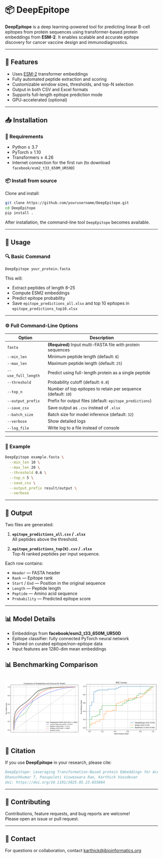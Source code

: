 
# 📦 DeepEpitope

**DeepEpitope** is a deep learning-powered tool for predicting linear B-cell epitopes from protein sequences using transformer-based protein embeddings from **ESM-2**. It enables scalable and accurate epitope discovery for cancer vaccine design and immunodiagnostics.

---

## 🚀 Features

- Uses [ESM-2](https://github.com/facebookresearch/esm) transformer embeddings
- Fully automated peptide extraction and scoring
- Customizable window sizes, thresholds, and top-N selection
- Output in both CSV and Excel formats
- Supports full-length epitope prediction mode
- GPU-accelerated (optional)

---

## 📥 Installation

### 🔧 Requirements

- Python ≥ 3.7
- PyTorch ≥ 1.10
- Transformers ≥ 4.26
- Internet connection for the first run (to download `facebook/esm2_t33_650M_UR50D`)

### 📦 Install from source

Clone and install:

```bash
git clone https://github.com/yourusername/DeepEpitope.git
cd DeepEpitope
pip install .
```

After installation, the command-line tool `DeepEpitope` becomes available.

---

## 🧪 Usage

### 🔍 Basic Command

```bash
DeepEpitope your_protein.fasta
```

This will:
- Extract peptides of length 8–25
- Compute ESM2 embeddings
- Predict epitope probability
- Save `epitope_predictions_all.xlsx` and top 10 epitopes in `epitope_predictions_top10.xlsx`

---

### ⚙️ Full Command-Line Options

| Option | Description |
|--------|-------------|
| `fasta` | **(Required)** Input multi-FASTA file with protein sequences |
| `--min_len` | Minimum peptide length (default: `8`) |
| `--max_len` | Maximum peptide length (default: `25`) |
| `--use_full_length` | Predict using full-length protein as a single peptide |
| `--threshold` | Probability cutoff (default: `0.0`) |
| `--top_n` | Number of top epitopes to retain per sequence (default: `10`) |
| `--output_prefix` | Prefix for output files (default: `epitope_predictions`) |
| `--save_csv` | Save output as `.csv` instead of `.xlsx` |
| `--batch_size` | Batch size for model inference (default: `32`) |
| `--verbose` | Show detailed logs |
| `--log_file` | Write log to a file instead of console |

---

### 🧬 Example

```bash
DeepEpitope example.fasta \
  --min_len 10 \
  --max_len 20 \
  --threshold 0.6 \
  --top_n 5 \
  --save_csv \
  --output_prefix result/output \
  --verbose
```

---

## 📂 Output

Two files are generated:

1. **`epitope_predictions_all.csv` / `.xlsx`**  
   All peptides above the threshold.

2. **`epitope_predictions_top{N}.csv` / `.xlsx`**  
   Top-N ranked peptides per input sequence.

Each row contains:

- `Header` — FASTA header
- `Rank` — Epitope rank
- `Start` / `End` — Position in the original sequence
- `Length` — Peptide length
- `Peptide` — Amino acid sequence
- `Probability` — Predicted epitope score

---

## 📊 Model Details

- Embeddings from **facebook/esm2_t33_650M_UR50D**
- Epitope classifier: fully connected PyTorch neural network
- Trained on curated epitope/non-epitope data
- Input features are 1280-dim mean embeddings
  
## 📊 Benchmarking Comparison
![ROC Curve 1](ROC-FINAL.png)
---

## 🧠 Citation

If you use **DeepEpitope** in your research, please cite:

```bibtex
DeepEpitope: Leveraging Transformation-Based protein Embeddings for Accurate linear Cancer B-cell Epitope Identification
Dhanushkumar T, Pasupuleti Visweswara Rao, Karthick Vasudevan
doi: https://doi.org/10.1101/2025.05.23.655884

```

---

## 🤝 Contributing

Contributions, feature requests, and bug reports are welcome!  
Please open an issue or pull request.

---

## 📧 Contact

For questions or collaboration, contact [karthick@ibioinformatics.org](mailto:your.email@example.com)
